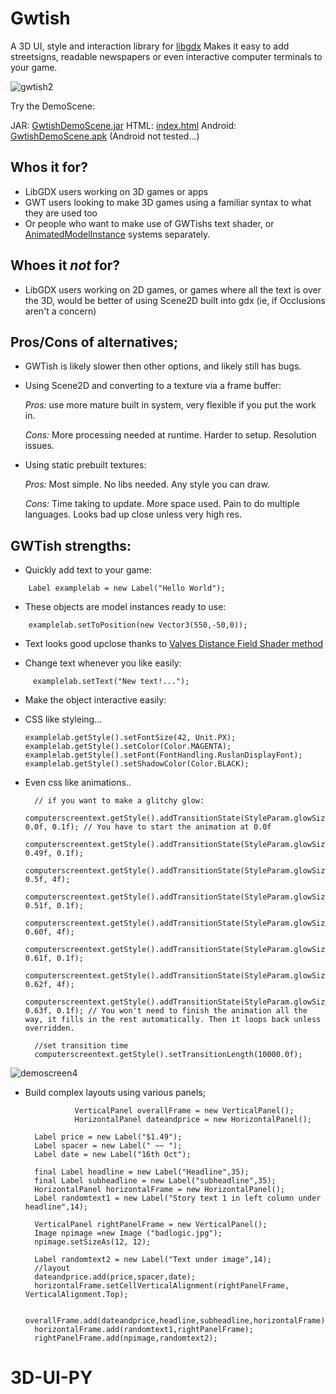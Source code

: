 # Gwtish
A 3D UI, style and interaction library for [libgdx](https://libgdx.badlogicgames.com/)
Makes it easy to add streetsigns, readable newspapers or even interactive computer terminals to your game.

![gwtish2](https://user-images.githubusercontent.com/10658173/29994850-47d93010-8fda-11e7-9226-30c7c92f7817.jpg)

Try the DemoScene:

  JAR:  [GwtishDemoScene.jar](http://darkflame.co.uk/JAMGames/GwtishDemoScene/GwtishDemoScene.jar)
  HTML:  [index.html](http://darkflame.co.uk/JAMGames/GwtishDemoScene/html/index.html)
  Android: [GwtishDemoScene.apk](http://darkflame.co.uk/JAMGames/GwtishDemoScene/GwtishDemoScene.apk)
(Android not tested...)

## **Whos it for?**
- LibGDX users working on 3D games or apps
- GWT users looking to make 3D games using a familiar syntax to what they are used too
- Or people who want to make use of GWTishs text shader, or [AnimatedModelInstance](https://github.com/ThomasWrobel/Gwtish/wiki/AnimatedModelInstance) systems separately. 

## Whoes it _not_  for?
- LibGDX users working on 2D games, or games where all the text is over the 3D, would be better of using Scene2D built into gdx
(ie, if Occlusions aren't a concern)

## **Pros/Cons of alternatives;**
- GWTish is likely slower then other options, and likely still has bugs.

- Using Scene2D and converting to a texture via a frame buffer:

   _Pros:_  use more mature built in system, very flexible if you put the work in.

   _Cons:_  More processing needed at runtime. Harder to setup. Resolution issues.

- Using static prebuilt textures:

   _Pros:_  Most simple. No libs needed. Any style you can draw.

   _Cons:_  Time taking to update. More space used. Pain to do multiple languages. Looks bad up close unless very high res.


## **GWTish strengths:**

- Quickly add text to your game:

`    Label examplelab = new Label("Hello World");`		

- These objects are model instances ready to use:

`    examplelab.setToPosition(new Vector3(550,-50,0));`

- Text looks good upclose thanks to [Valves Distance Field Shader method](http://www.valvesoftware.com/publications/2007/SIGGRAPH2007_AlphaTestedMagnification.pdf)

- Change text whenever you like easily:

`     examplelab.setText("New text!...");`

- Make the object interactive easily:

- CSS like styleing...

   ` examplelab.getStyle().setFontSize(42, Unit.PX); `
    `examplelab.getStyle().setColor(Color.MAGENTA);`
    `examplelab.getStyle().setFont(FontHandling.RuslanDisplayFont);`
    `examplelab.getStyle().setShadowColor(Color.BLACK); `
    
- Even css like animations..

		// if you want to make a glitchy glow:
		computerscreentext.getStyle().addTransitionState(StyleParam.glowSize, 0.0f, 0.1f); // You have to start the animation at 0.0f
		computerscreentext.getStyle().addTransitionState(StyleParam.glowSize, 0.49f, 0.1f);
		computerscreentext.getStyle().addTransitionState(StyleParam.glowSize, 0.5f, 4f);
		computerscreentext.getStyle().addTransitionState(StyleParam.glowSize, 0.51f, 0.1f);
		computerscreentext.getStyle().addTransitionState(StyleParam.glowSize, 0.60f, 4f);
		computerscreentext.getStyle().addTransitionState(StyleParam.glowSize, 0.61f, 0.1f);
		computerscreentext.getStyle().addTransitionState(StyleParam.glowSize, 0.62f, 4f);
		computerscreentext.getStyle().addTransitionState(StyleParam.glowSize, 0.63f, 0.1f); // You won't need to finish the animation all the way, it fills in the rest automatically. Then it loops back unless overridden.
	
		//set transition time	
		computerscreentext.getStyle().setTransitionLength(10000.0f);
![demoscreen4](https://user-images.githubusercontent.com/10658173/29994864-aee756f6-8fda-11e7-9c7c-2eb1e5c01760.gif)		

    
- Build complex layouts using various panels;

                 VerticalPanel overallFrame = new VerticalPanel();
                 HorizontalPanel dateandprice = new HorizontalPanel();

		Label price = new Label("$1.49");
		Label spacer = new Label(" ~~ ");		
		Label date = new Label("16th Oct");

		final Label headline = new Label("Headline",35);
		final Label subheadline = new Label("subheadline",35);
		HorizontalPanel horizontalFrame = new HorizontalPanel();
		Label randomtext1 = new Label("Story text 1 in left column under headline",14);

		VerticalPanel rightPanelFrame = new VerticalPanel();
		Image npimage =new Image ("badlogic.jpg");
		npimage.setSizeAs(12, 12);

		Label randomtext2 = new Label("Text under image",14);
		//layout
		dateandprice.add(price,spacer,date);
		horizontalFrame.setCellVerticalAlignment(rightPanelFrame, VerticalAlignment.Top);

		overallFrame.add(dateandprice,headline,subheadline,horizontalFrame);
		horizontalFrame.add(randomtext1,rightPanelFrame);
		rightPanelFrame.add(npimage,randomtext2);


# 3D-UI-PY
